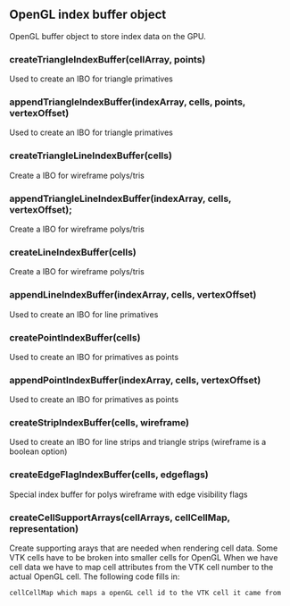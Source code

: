 ## OpenGL index buffer object

OpenGL buffer object to store index data on the GPU.

### createTriangleIndexBuffer(cellArray, points)

Used to create an IBO for triangle primatives

### appendTriangleIndexBuffer(indexArray, cells, points, vertexOffset)

Used to create an IBO for triangle primatives

### createTriangleLineIndexBuffer(cells)

Create a IBO for wireframe polys/tris

### appendTriangleLineIndexBuffer(indexArray, cells, vertexOffset);

Create a IBO for wireframe polys/tris

### createLineIndexBuffer(cells)

Create a IBO for wireframe polys/tris

### appendLineIndexBuffer(indexArray, cells, vertexOffset)

Used to create an IBO for line primatives

### createPointIndexBuffer(cells)

Used to create an IBO for primatives as points

### appendPointIndexBuffer(indexArray, cells, vertexOffset)

Used to create an IBO for primatives as points

### createStripIndexBuffer(cells, wireframe)

Used to create an IBO for line strips and triangle strips (wireframe is a boolean option)

### createEdgeFlagIndexBuffer(cells, edgeflags)

Special index buffer for polys wireframe with edge visibility flags

### createCellSupportArrays(cellArrays, cellCellMap, representation)

Create supporting arays that are needed when rendering cell data.  Some VTK cells
have to be broken into smaller cells for OpenGL When we have cell data we have to
map cell attributes from the VTK cell number to the actual OpenGL cell.  The following
code fills in:

    cellCellMap which maps a openGL cell id to the VTK cell it came from
